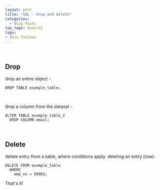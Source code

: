 ```yaml
---
layout: post
title: "SQL - drop and delete"
categories:
  - Blog Posts
top_tags: General
tags:
- Data Toolbox
---
```


<br> 

## Drop 

drop an entire object - 

```
DROP TABLE example_table;
```

<br> 

drop a column from the dataset - 
```
ALTER TABLE example_table_2
  DROP COLUMN email;
```

<br> 

## Delete

delete entry from a table, where conditions apply. deleting an entry (row): 

```
DELETE FROM example_table
  WHERE 
    emp_no = 99903;
```

That's it!

<br> 
<br> 

 
